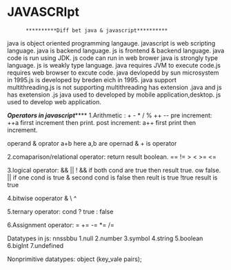 # JAVASCRIpt
          **********Diff bet java & javascript**********
java is object oriented programming langauge. javascript is web scripting language.
java is backend language. js is frontend & backend language.
java code is run using JDK. js code can run in web brower
java is strongly type language. js is weakly type language.
java requires JVM to execute code.js requires web browser to excute code.
java devlopedd by sun microsystem in 1995.js is developed by breden eich in 1995.
java support multithreading.js is not supporting multithreading
has extension .java and js has exetension .js
java used to developed by mobile application,desktop. js used to develop web application.



***********Operators in javascript***************
1.Arithmetic : + - * / % ++ --
pre increment: ++a firrst increment then print.
post increment: a++ first print then increment.

operand & oprator a+b here a,b are opernad & + is operator

2.comaparison/relational operator: return result boolean.
== != > < >= <=

3.logical operator: && || !
&& if both cond are true then result true. ow false.
|| if one cond is true & second cond is false then reult is true
!true result is true

4.bitwise ooperator & \ ^

5.ternary operator: cond ? true : false

6.Assignment operator: = += -= *= /=

Datatypes in js: nnssbbu
1.null 
2.number
3.symbol
4.string
5.boolean
6.bigInt
7.undefined

Nonprimitive datatypes: object (key_vale pairs);


